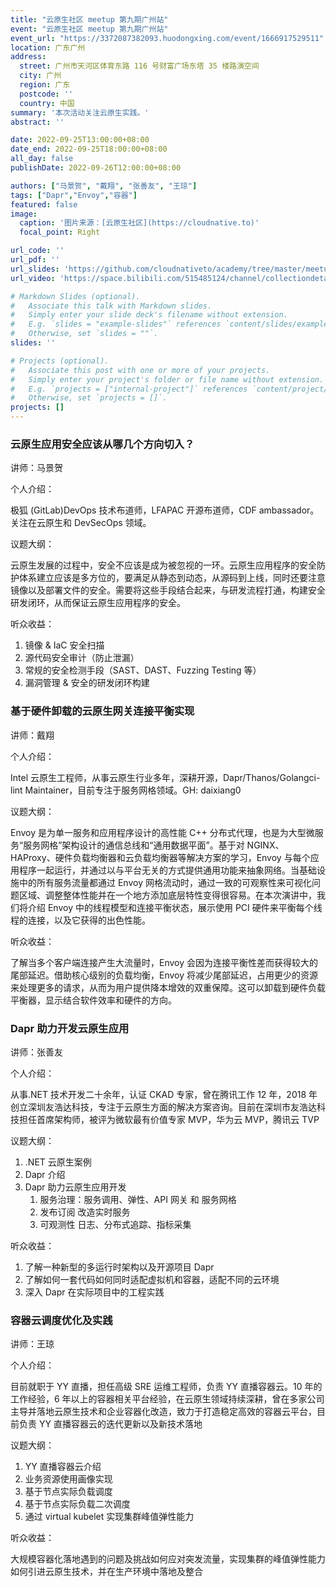 ```yaml
---
title: "云原生社区 meetup 第九期广州站"
event: "云原生社区 meetup 第九期广州站"
event_url: "https://3372087382093.huodongxing.com/event/1666917529511"
location: 广东广州
address:
  street: 广州市天河区体育东路 116 号财富广场东塔 35 楼路演空间
  city: 广州
  region: 广东
  postcode: ''
  country: 中国
summary: '本次活动关注云原生实践。'
abstract: ''

date: 2022-09-25T13:00:00+08:00
date_end: 2022-09-25T18:00:00+08:00
all_day: false
publishDate: 2022-09-26T12:00:00+08:00

authors: ["马景贺", "戴翔", "张善友", "王琼"]
tags: ["Dapr","Envoy","容器"]
featured: false
image:
  caption: '图片来源：[云原生社区](https://cloudnative.to)'
  focal_point: Right

url_code: ''
url_pdf: ''
url_slides: 'https://github.com/cloudnativeto/academy/tree/master/meetup/09-guangzhou'
url_video: 'https://space.bilibili.com/515485124/channel/collectiondetail?sid=745291'

# Markdown Slides (optional).
#   Associate this talk with Markdown slides.
#   Simply enter your slide deck's filename without extension.
#   E.g. `slides = "example-slides"` references `content/slides/example-slides.md`.
#   Otherwise, set `slides = ""`.
slides: ''

# Projects (optional).
#   Associate this post with one or more of your projects.
#   Simply enter your project's folder or file name without extension.
#   E.g. `projects = ["internal-project"]` references `content/project/deep-learning/index.md`.
#   Otherwise, set `projects = []`.
projects: []
---
```


### 云原生应用安全应该从哪几个方向切入？

讲师：马景贺

个人介绍：

极狐 (GitLab)DevOps 技术布道师，LFAPAC 开源布道师，CDF ambassador。关注在云原生和 DevSecOps 领域。

议题大纲：

云原生发展的过程中，安全不应该是成为被忽视的一环。云原生应用程序的安全防护体系建立应该是多方位的，要满足从静态到动态，从源码到上线，同时还要注意镜像以及部署文件的安全。需要将这些手段结合起来，与研发流程打通，构建安全研发闭环，从而保证云原生应用程序的安全。

听众收益：

  1. 镜像 & IaC 安全扫描
  2. 源代码安全审计（防止泄漏）
  3. 常规的安全检测手段（SAST、DAST、Fuzzing Testing 等）
  4. 漏洞管理 & 安全的研发闭环构建

### 基于硬件卸载的云原生网关连接平衡实现

讲师：戴翔

个人介绍：

Intel 云原生工程师，从事云原生行业多年，深耕开源，Dapr/Thanos/Golangci-lint Maintainer，目前专注于服务网格领域。GH: daixiang0

议题大纲：

Envoy 是为单一服务和应用程序设计的高性能 C++ 分布式代理，也是为大型微服务“服务网格”架构设计的通信总线和“通用数据平面”。基于对 NGINX、HAProxy、硬件负载均衡器和云负载均衡器等解决方案的学习，Envoy 与每个应用程序一起运行，并通过以与平台无关的方式提供通用功能来抽象网络。当基础设施中的所有服务流量都通过 Envoy 网格流动时，通过一致的可观察性来可视化问题区域、调整整体性能并在一个地方添加底层特性变得很容易。在本次演讲中，我们将介绍 Envoy 中的线程模型和连接平衡状态，展示使用 PCI 硬件来平衡每个线程的连接，以及它获得的出色性能。

听众收益：

了解当多个客户端连接产生大流量时，Envoy 会因为连接平衡性差而获得较大的尾部延迟。借助核心级别的负载均衡，Envoy 将减少尾部延迟，占用更少的资源来处理更多的请求，从而为用户提供降本增效的双重保障。这可以卸载到硬件负载平衡器，显示结合软件效率和硬件的方向。

### Dapr 助力开发云原生应用

讲师：张善友

个人介绍：

从事.NET 技术开发二十余年，认证 CKAD 专家，曾在腾讯工作 12 年，2018 年创立深圳友浩达科技，专注于云原生方面的解决方案咨询。目前在深圳市友浩达科技担任首席架构师，被评为微软最有价值专家 MVP，华为云 MVP，腾讯云 TVP

议题大纲：

  1. .NET 云原生案例
  2. Dapr 介绍
  3. Dapr 助力云原生应用开发
     1. 服务治理：服务调用、弹性、API 网关 和 服务网格
     2. 发布订阅 改造实时服务
     3. 可观测性 日志、分布式追踪、指标采集

听众收益：

  1. 了解一种新型的多运行时架构以及开源项目 Dapr
  2. 了解如何一套代码如何同时适配虚拟机和容器，适配不同的云环境
  3. 深入 Dapr 在实际项目中的工程实践

### 容器云调度优化及实践

讲师：王琼

个人介绍：

目前就职于 YY 直播，担任高级 SRE 运维工程师，负责 YY 直播容器云。10 年的工作经验，6 年以上的容器相关平台经验，在云原生领域持续深耕，曾在多家公司主导并落地云原生技术和企业容器化改造，致力于打造稳定高效的容器云平台，目前负责 YY 直播容器云的迭代更新以及新技术落地

议题大纲：

  1. YY 直播容器云介绍
  2. 业务资源使用画像实现
  3. 基于节点实际负载调度
  4. 基于节点实际负载二次调度
  5. 通过 virtual kubelet 实现集群峰值弹性能力

听众收益：

大规模容器化落地遇到的问题及挑战如何应对突发流量，实现集群的峰值弹性能力如何引进云原生技术，并在生产环境中落地及整合
